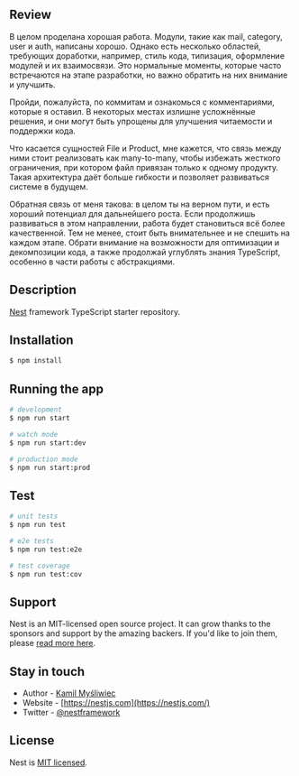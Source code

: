 ## Review
В целом проделана хорошая работа. Модули, такие как mail, category, user и auth, написаны хорошо. Однако есть несколько областей, требующих доработки, например, стиль кода, типизация, оформление модулей и их взаимосвязи. Это нормальные моменты, которые часто встречаются на этапе разработки, но важно обратить на них внимание и улучшить.

Пройди, пожалуйста, по коммитам и ознакомься с комментариями, которые я оставил. В некоторых местах излишне усложнённые решения, и они могут быть упрощены для улучшения читаемости и поддержки кода.

Что касается сущностей File и Product, мне кажется, что связь между ними стоит реализовать как many-to-many, чтобы избежать жесткого ограничения, при котором файл привязан только к одному продукту. Такая архитектура даёт больше гибкости и позволяет развиваться системе в будущем.

Обратная связь от меня такова: в целом ты на верном пути, и есть хороший потенциал для дальнейшего роста. Если продолжишь развиваться в этом направлении, работа будет становиться всё более качественной. Тем не менее, стоит быть внимательнее и не спешить на каждом этапе. Обрати внимание на возможности для оптимизации и декомпозиции кода, а также продолжай углублять знания TypeScript, особенно в части работы с абстракциями.


## Description

[Nest](https://github.com/nestjs/nest) framework TypeScript starter repository.

## Installation

```bash
$ npm install
```

## Running the app

```bash
# development
$ npm run start

# watch mode
$ npm run start:dev

# production mode
$ npm run start:prod
```

## Test

```bash
# unit tests
$ npm run test

# e2e tests
$ npm run test:e2e

# test coverage
$ npm run test:cov
```

## Support

Nest is an MIT-licensed open source project. It can grow thanks to the sponsors and support by the amazing backers. If you'd like to join them, please [read more here](https://docs.nestjs.com/support).

## Stay in touch

- Author - [Kamil Myśliwiec](https://kamilmysliwiec.com)
- Website - [https://nestjs.com](https://nestjs.com/)
- Twitter - [@nestframework](https://twitter.com/nestframework)

## License

Nest is [MIT licensed](LICENSE).
